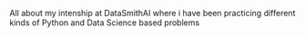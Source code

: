 All about my intenship at DataSmithAI where i have been practicing different kinds of Python and Data Science based problems 
